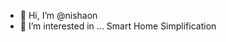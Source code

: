 - 👋 Hi, I’m @nishaon
- 👀 I’m interested in ... Smart Home Simplification

<!---
nishaon/nishaon is a ✨ special ✨ repository because its `README.md` (this file) appears on your GitHub profile.
You can click the Preview link to take a look at your changes.
--->
